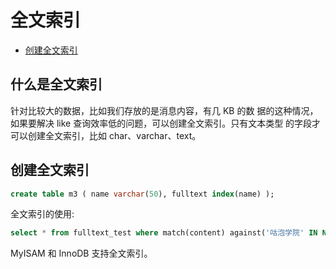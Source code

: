 # 全文索引

- [创建全文索引](#创建全文索引)

## 什么是全文索引

针对比较大的数据，比如我们存放的是消息内容，有几 KB 的数 据的这种情况，如果要解决 like 查询效率低的问题，可以创建全文索引。只有文本类型 的字段才可以创建全文索引，比如 char、varchar、text。

## 创建全文索引

```sql
create table m3 ( name varchar(50), fulltext index(name) );
```

全文索引的使用:

```sql
select * from fulltext_test where match(content) against('咕泡学院' IN NATURAL LANGUAGE MODE);
```

MyISAM 和 InnoDB 支持全文索引。